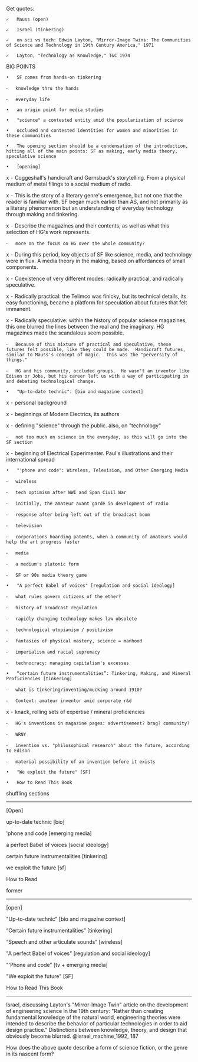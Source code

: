 Get quotes:

	✓	Mauss (open)

	✓	Israel (tinkering)

	✓	on sci vs tech: Edwin Layton, "Mirror-Image Twins: The Communities of Science and Technology in 19th Century America," 1971

	✓	Layton, "Technology as Knowledge," T&C 1974

BIG POINTS

	•	SF comes from hands-on tinkering

	⁃	knowledge thru the hands

	⁃	everyday life

	•	an origin point for media studies

	•	"science" a contested entity amid the popularization of science

	•	occluded and contested identities for women and minorities in these communities

	•	The opening section should be a condensation of the introduction, hitting all of the main points: SF as making, early media theory, speculative science

	•	[opening]

x	⁃	Coggeshall's handicraft and Gernsback's storytelling.  From a physical medium of metal filings to a social medium of radio.

x	⁃	This is the story of a literary genre's emergence, but not one that the reader is familiar with.  SF began much earlier than AS, and not primarily as a literary phenomenon but an understanding of everyday technology through making and tinkering.

x	⁃	Describe the magazines and their contents, as well as what this selection of HG's work represents.

	⁃	more on the focus on HG over the whole community?

x	⁃	During this period, key objects of SF like science, media, and technology were in flux.  A media theory in the making, based on affordances of small components.

x	⁃	Coexistence of very different modes: radically practical, and radically speculative.

x	⁃	Radically practical: the Telimco was finicky, but its technical details, its easy functioning, became a platform for speculation about futures that felt immanent.

x	⁃	Radically speculative: within the history of popular science magazines, this one blurred the lines between the real and the imaginary.  HG magazines made the scandalous seem possible.

	⁃	Because of this mixture of practical and speculative, these futures felt possible, like they could be made.  Handicraft futures, similar to Mauss's concept of magic.  This was the "perversity of things."

	⁃	HG and his community, occluded groups.  He wasn't an inventor like Edison or Jobs, but his career left us with a way of participating in and debating technological change.

	•	"Up-to-date technic": [bio and magazine context]

x	⁃	personal background

x	⁃	beginnings of Modern Electrics, its authors

x	⁃	defining "science" through the public. also, on "technology"

	⁃	not too much on science in the everyday, as this will go into the SF section

x	⁃	beginning of Electrical Experimenter. Paul's illustrations and their international spread

	•	"'phone and code": Wireless, Television, and Other Emerging Media

	⁃	wireless

	⁃	tech optimism after WWI and Span Civil War

	⁃	initially, the amateur avant garde in development of radio

	⁃	response after being left out of the broadcast boom

	⁃	television

	⁃	corporations hoarding patents, when a community of amateurs would help the art progress faster

	⁃	media

	⁃	a medium's platonic form

	⁃	SF or 90s media theory game

	•	"A perfect Babel of voices" [regulation and social ideology]

	⁃	what rules govern citizens of the ether?

	⁃	history of broadcast regulation

	⁃	rapidly changing technology makes law obsolete

	⁃	technological utopianism / positivism

	⁃	fantasies of physical mastery, science = manhood

	⁃	imperialism and racial supremacy

	⁃	technocracy: managing capitalism's excesses

	•	“certain future instrumentalities”: Tinkering, Making, and Mineral Proficiencies [tinkering]

	⁃	what is tinkering/inventing/mucking around 1910?

	⁃	Context: amateur inventor amid corporate r&d

x	⁃	knack, rolling sets of expertise / mineral proficiencies

	⁃	HG's inventions in magazine pages: advertisement? brag? community?

	⁃	WRNY

	⁃	invention vs. "philosophical research" about the future, according to Edison

	⁃	material possibility of an invention before it exists

	•	"We exploit the future" [SF]

	•	How to Read This Book

shuffling sections

--------------------------

[Open]

up-to-date technic [bio]

'phone and code [emerging media]

a perfect Babel of voices [social ideology]

certain future instrumentalities [tinkering]

we exploit the future [sf]

How to Read

former

----------------------------

[open]

"Up-to-date technic" [bio and magazine context]

“Certain future instrumentalities” [tinkering]

“Speech and other articulate sounds” [wireless]

"A perfect Babel of voices" [regulation and social ideology]

"'Phone and code" [tv + emerging media]

"We exploit the future" [SF]

How to Read This Book

* * * * * * * * * * * 

Israel, discussing Layton's "Mirror-Image Twin" article on the development of engineering science in the 19th century:  "Rather than creating fundamental knowledge of the natural world, engineering theories were intended to describe the behavior of particular technologies in order to aid design practice."  Distinctions between knowledge, theory, and design that obviously become blurred.  @israel_machine_1992, 187

How does the above quote describe a form of science fiction, or the genre in its nascent form?
